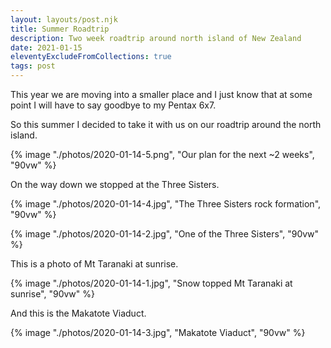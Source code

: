 ```yaml
---
layout: layouts/post.njk
title: Summer Roadtrip
description: Two week roadtrip around north island of New Zealand
date: 2021-01-15
eleventyExcludeFromCollections: true
tags: post
---
```


This year we are moving into a smaller place and I just know that at some point I will have to say goodbye to my Pentax 6x7.

So this summer I decided to take it with us on our roadtrip around the north island.

{% image "./photos/2020-01-14-5.png", "Our plan for the next ~2 weeks", "90vw" %}

On the way down we stopped at the Three Sisters.

{% image "./photos/2020-01-14-4.jpg", "The Three Sisters rock formation", "90vw" %}

{% image "./photos/2020-01-14-2.jpg", "One of the Three Sisters", "90vw" %}

This is a photo of Mt Taranaki at sunrise.

{% image "./photos/2020-01-14-1.jpg", "Snow topped Mt Taranaki at sunrise", "90vw" %}

And this is the Makatote Viaduct.

{% image "./photos/2020-01-14-3.jpg", "Makatote Viaduct", "90vw" %}


